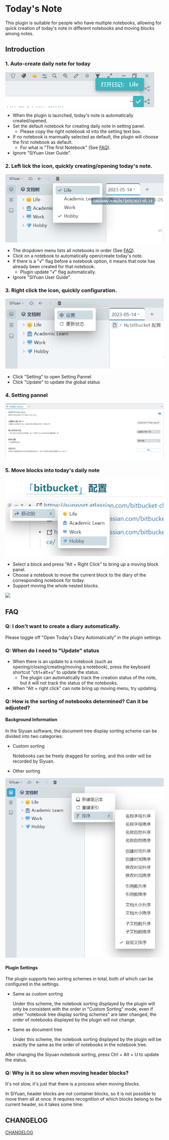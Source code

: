 # Today's Note

This plugin is suitable for people who have multiple notebooks, allowing for quick creation of today's note in different notebooks and moving blocks among notes.


## Introduction

### 1. Auto-create daily note for today

![](asset/AutoOpen.png)

- When the plugin is launched, today's note is automatically created/opened.
- Set the default notebook for creating daily note in setting panel.
    - Please copy the right notebook id into the setting text box.
- If no notebook is mannually selected as default, the plugin will choose the first notebook as default.
    - For what is "The first Notebook" (See [FAQ](#q-how-is-the-sorting-of-notebooks-determined-can-it-be-adjusted)).
- Ignore "SiYuan User Guide".

### 2. Left lick the icon, quickly creating/opening today's note.

![](asset/IconLeftClick.png)

- The dropdown menu lists all notebooks in order (See [FAQ](#q-how-is-the-sorting-of-notebooks-determined-can-it-be-adjusted)).
- Click on a notebook to automatically open/create today's note.
- If there is a "√" flag before a notebook option, it means that note has already been created for that notebook.
    - Plugin update "√" flag automatically.
- Ignore "SiYuan User Guide".

### 3. Right click the icon, quickly configuration.

![](asset/IconRightClick.png)


- Click "Setting" to open Setting Pannel
- Click "Update" to update the global status

### 4. Setting pannel

![](asset/Setting.png)

### 5. Move blocks into today's daily note

![](asset/MoveBlock.png)

- Select a block and press "Alt + Right Click" to bring up a moving block panel.
- Choose a notebook to move the current block to the diary of the corresponding notebook for today.
- Support moving the whole nested blocks.

![](https://gitcode.net/frostime/siyuan-plugin-daily-note/-/raw/main/asset/MoveBlocks.gif)
<!-- ![](asset/MoveBlocks.gif) -->


## FAQ


### Q: I don't want to create a diary automatically.

Please toggle off "Open Today's Diary Automatically" in the plugin settings.

### Q: When do I need to "Update" status

- When there is an update to a notebook (such as opening/closing/creating/moving a notebook), press the keyboard shortcut "ctrl+alt+u" to update the status.
    - The plugin can automatically track the creation status of the note, but it will not track the status of the notebooks.
- When "Alt + right click" can note bring up moving menu, try updating.

### Q: How is the sorting of notebooks determined? Can it be adjusted?

#### Background Information

In the Siyuan software, the document tree display sorting scheme can be divided into two categories:

- Custom sorting

    Notebooks can be freely dragged for sorting, and this order will be recorded by Siyuan.

- Other sorting

![](asset/文档树排序.png)

#### Plugin Settings

The plugin supports two sorting schemes in total, both of which can be configured in the settings.

- Same as custom sorting

    Under this scheme, the notebook sorting displayed by the plugin will only be consistent with the order in "Custom Sorting" mode, even if other "notebook tree display sorting schemes" are later changed, the order of notebooks displayed by the plugin will not change.

- Same as document tree

    Under this scheme, the notebook sorting displayed by the plugin will be exactly the same as the order of notebooks in the notebook tree.

After changing the Siyuan notebook sorting, press Ctrl + Alt + U to update the status.

### Q: Why is it so slow when moving header blocks?

It's not slow, it's just that there is a process when moving blocks.

In SiYuan, header blocks are not container blocks, so it is not possible to move them all at once. It requires recognition of which blocks belong to the current header, so it takes some time.


## CHANGELOG

[CHANGELOG](CHANGELOG.md)
